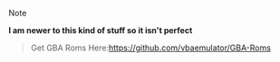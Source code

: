 > [!NOTE]  
> **I am newer to this kind of stuff so it isn't perfect**

> Get GBA Roms Here:https://github.com/vbaemulator/GBA-Roms



[GBA-Roms]: https://github.com/vbaemulator/GBA-Roms
